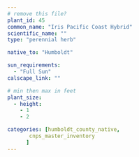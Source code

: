 ```yaml
---
# remove this file?
plant_id: 45
common_name: "Iris Pacific Coast Hybrid"
scientific_name: ""
type: "perennial herb"

native_to: "Humboldt"

sun_requirements:
  - "Full Sun"
calscape_link: ""

# min then max in feet
plant_size:
  - height: 
    - 1
    - 2

categories: [humboldt_county_native,
       cnps_master_inventory
      ]
---
```




